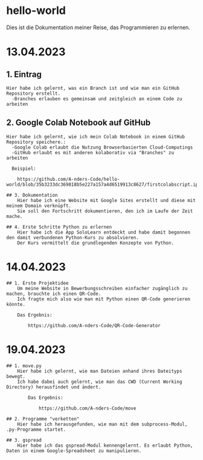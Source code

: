 # hello-world
Dies ist die Dokumentation meiner Reise, das Programmieren zu erlernen.

# 13.04.2023

  ## 1. Eintrag
    Hier habe ich gelernt, was ein Branch ist und wie man ein GitHub Repository erstellt.
      -Branches erlauben es gemeinsam und zeitgleich an einem Code zu arbeiten
  
  ## 2. Google Colab Notebook auf GitHub
    Hier habe ich gelernt, wie ich mein Colab Notebook in einem GitHub Repository speichere.:
      -Google Colab erlaubt die Nutzung Browserbasierten Cloud-Computings
      -GitHub erlaubt es mit anderen kolaborativ via "Branches" zu arbeiten
    
      Beispiel:
    
        https://github.com/A-nders-Code/hello-world/blob/35b3233dc369818b5e227a157a4d6519913c8627/firstcolabscript.ipynb

	## 3. Dokumentation
  		Hier habe ich eine Website mit Google Sites erstellt und diese mit meinem Domain verknüpft.
  		Sie soll den Fortschritt dokumentieren, den ich im Laufe der Zeit mache.
  
	## 4. Erste Schritte Python zu erlernen
  		Hier habe ich die App SoloLearn entdeckt und habe damit begonnen den damit verbundenen Python-Kurs zu absolvieren.
  		Der Kurs vermittelt die grundlegenden Konzepte von Python.
  

# 14.04.2023

	## 1. Erste Projektidee
  		Um meine Website in Bewerbungsschreiben einfacher zugänglich zu machen, brauchte ich einen QR-Code.
  		Ich fragte mich also wie man mit Python einen QR-Code generieren könnte.
   
   		Das Ergebnis:
     
     		https://github.com/A-nders-Code/QR-Code-Generator


# 19.04.2023
	## 1. move.py
		Hier habe ich gelernt, wie man Dateien anhand ihres Dateityps bewegt.
		Ich habe dabei auch gelernt, wie man das CWD (Current Working Directory) herausfindet und ändert.
			
			Das Ergebnis:
				
				https://github.com/A-nders-Code/move

	## 2. Programme "verketten"
		Hier habe ich herausgefunden, wie man mit dem subprocess-Modul, .py-Programme startet.

	## 3. gspread
		Hier habe ich das gspread-Modul kennengelernt. Es erlaubt Python, Daten in einem Google-Spreadsheet zu manipulieren.

